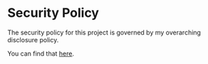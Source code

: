 # Security Policy

The security policy for this project is governed by my overarching disclosure policy.

You can find that [here](https://data.skelmis.co.nz/disclosure-policy).
